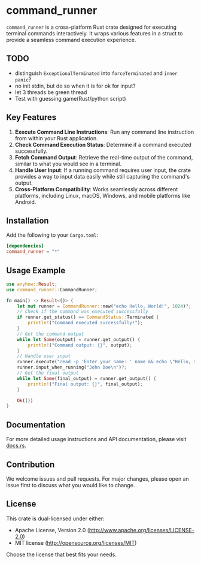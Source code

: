 # command_runner

`command_runner` is a cross-platform Rust crate designed for executing terminal commands interactively. It wraps various features in a struct to provide a seamless command execution experience.

## TODO
- distinguish `ExceptionalTerminated` into `forceTerminated` and `inner panic`?
- no init stdin, but do so when it is for ok for input?
- let 3 threads be green thread
- Test with guessing game(Rust/python script)

## Key Features

1. **Execute Command Line Instructions**: Run any command line instruction from within your Rust application.
2. **Check Command Execution Status**: Determine if a command executed successfully.
3. **Fetch Command Output**: Retrieve the real-time output of the command, similar to what you would see in a terminal.
4. **Handle User Input**: If a running command requires user input, the crate provides a way to input data easily while still capturing the command's output.
5. **Cross-Platform Compatibility**: Works seamlessly across different platforms, including Linux, macOS, Windows, and mobile platforms like Android.

## Installation

Add the following to your `Cargo.toml`:

```toml
[dependencies]
command_runner = "*"
```

## Usage Example

```rust
use anyhow::Result;
use command_runner::CommandRunner;

fn main() -> Result<()> {
    let mut runner = CommandRunner::new("echo Hello, World!", 1024)?;
    // Check if the command was executed successfully
    if runner.get_status() == CommandStatus::Terminated {
        println!("Command executed successfully!");
    }
    // Get the command output
    while let Some(output) = runner.get_output() {
        println!("Command output: {}", output);
    }
    // Handle user input
    runner.execute("read -p 'Enter your name: ' name && echo \"Hello, $name\"")?;
    runner.input_when_running("John Doe\n")?;
    // Get the final output
    while let Some(final_output) = runner.get_output() {
        println!("Final output: {}", final_output);
    }

    Ok(())
}
```

## Documentation

For more detailed usage instructions and API documentation, please visit [docs.rs](https://docs.rs/command_runner).

## Contribution

We welcome issues and pull requests. For major changes, please open an issue first to discuss what you would like to change.

## License

This crate is dual-licensed under either:

- Apache License, Version 2.0 (http://www.apache.org/licenses/LICENSE-2.0)
- MIT license (http://opensource.org/licenses/MIT)

Choose the license that best fits your needs.
